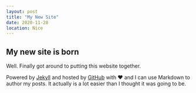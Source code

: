 ```yaml
---
layout: post
title: "My New Site"
date: 2020-11-28
location: Nice
---
```


## My new site is born

Well. Finally got around to putting this website together.

Powered by [Jekyll](http://jekyllrb.com) and
hosted by [GitHub](https://github.com/madrisan/madrisan.github.io) with :heart:
and I can use Markdown to author my posts.
It actually is a lot easier than I thought it was going to be.
